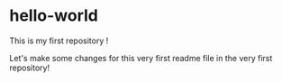 # hello-world
This is my first repository !

Let's make some changes for this very first readme file in the very first repository!
